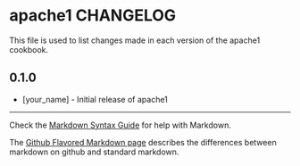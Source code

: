 apache1 CHANGELOG
=================

This file is used to list changes made in each version of the apache1 cookbook.

0.1.0
-----
- [your_name] - Initial release of apache1

- - -
Check the [Markdown Syntax Guide](http://daringfireball.net/projects/markdown/syntax) for help with Markdown.

The [Github Flavored Markdown page](http://github.github.com/github-flavored-markdown/) describes the differences between markdown on github and standard markdown.
